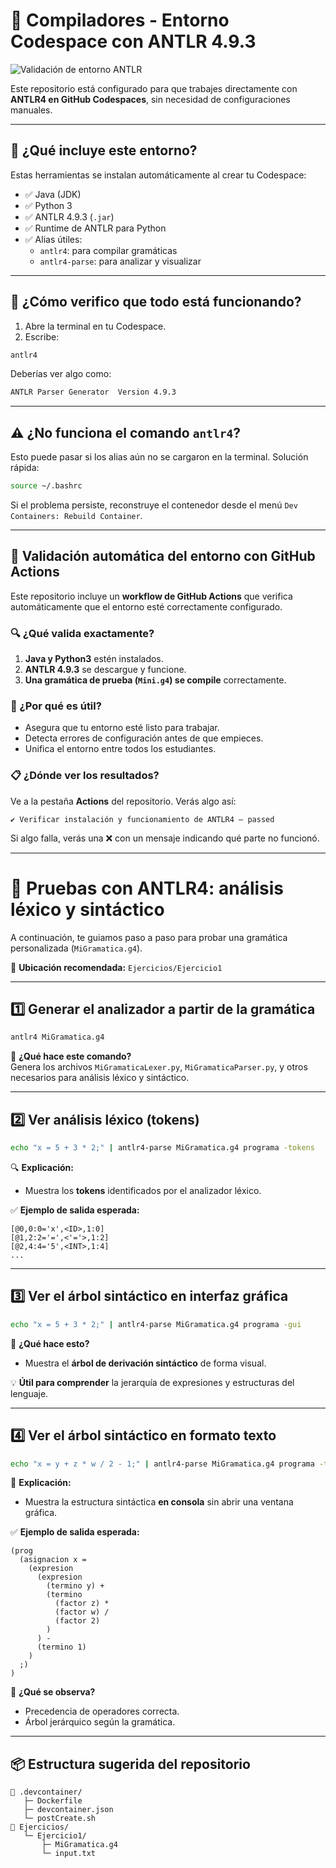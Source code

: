 # 🧠 Compiladores - Entorno Codespace con ANTLR 4.9.3

![Validación de entorno ANTLR](https://github.com/usuario/nombreRepositorio/actions/workflows/validate-setup.yml/badge.svg)

Este repositorio está configurado para que trabajes directamente con **ANTLR4 en GitHub Codespaces**, sin necesidad de configuraciones manuales.

---

## 🚀 ¿Qué incluye este entorno?

Estas herramientas se instalan automáticamente al crear tu Codespace:

- ✅ Java (JDK)
- ✅ Python 3
- ✅ ANTLR 4.9.3 (`.jar`)
- ✅ Runtime de ANTLR para Python
- ✅ Alias útiles:
  - `antlr4`: para compilar gramáticas
  - `antlr4-parse`: para analizar y visualizar

---

## 🔄 ¿Cómo verifico que todo está funcionando?

1. Abre la terminal en tu Codespace.
2. Escribe:

```bash
antlr4
```

Deberías ver algo como:

```bash
ANTLR Parser Generator  Version 4.9.3
```

---

## ⚠️ ¿No funciona el comando `antlr4`?

Esto puede pasar si los alias aún no se cargaron en la terminal. Solución rápida:

```bash
source ~/.bashrc
```

Si el problema persiste, reconstruye el contenedor desde el menú `Dev Containers: Rebuild Container`.

---

## 🤖 Validación automática del entorno con GitHub Actions

Este repositorio incluye un **workflow de GitHub Actions** que verifica automáticamente que el entorno esté correctamente configurado.

### 🔍 ¿Qué valida exactamente?

1. **Java y Python3** estén instalados.
2. **ANTLR 4.9.3** se descargue y funcione.
3. **Una gramática de prueba (`Mini.g4`) se compile** correctamente.

### 🧪 ¿Por qué es útil?

- Asegura que tu entorno esté listo para trabajar.
- Detecta errores de configuración antes de que empieces.
- Unifica el entorno entre todos los estudiantes.

### 📋 ¿Dónde ver los resultados?

Ve a la pestaña **Actions** del repositorio. Verás algo así:

```
✔️ Verificar instalación y funcionamiento de ANTLR4 – passed
```

Si algo falla, verás una ❌ con un mensaje indicando qué parte no funcionó.

---

# 🧪 Pruebas con ANTLR4: análisis léxico y sintáctico

A continuación, te guiamos paso a paso para probar una gramática personalizada (`MiGramatica.g4`).

📁 **Ubicación recomendada:** `Ejercicios/Ejercicio1`

---

## 1️⃣ Generar el analizador a partir de la gramática

```bash
antlr4 MiGramatica.g4
```

📘 **¿Qué hace este comando?**  
Genera los archivos `MiGramaticaLexer.py`, `MiGramaticaParser.py`, y otros necesarios para análisis léxico y sintáctico.

---

## 2️⃣ Ver análisis léxico (tokens)

```bash
echo "x = 5 + 3 * 2;" | antlr4-parse MiGramatica.g4 programa -tokens
```

🔍 **Explicación:**

- Muestra los **tokens** identificados por el analizador léxico.

✅ **Ejemplo de salida esperada:**

```
[@0,0:0='x',<ID>,1:0]
[@1,2:2='=',<'='>,1:2]
[@2,4:4='5',<INT>,1:4]
...
```

---

## 3️⃣ Ver el árbol sintáctico en interfaz gráfica

```bash
echo "x = 5 + 3 * 2;" | antlr4-parse MiGramatica.g4 programa -gui
```

🧠 **¿Qué hace esto?**

- Muestra el **árbol de derivación sintáctico** de forma visual.

💡 **Útil para comprender** la jerarquía de expresiones y estructuras del lenguaje.

---

## 4️⃣ Ver el árbol sintáctico en formato texto

```bash
echo "x = y + z * w / 2 - 1;" | antlr4-parse MiGramatica.g4 programa -tree
```

📘 **Explicación:**

- Muestra la estructura sintáctica **en consola** sin abrir una ventana gráfica.

✅ **Ejemplo de salida esperada:**

```
(prog
  (asignacion x =
    (expresion
      (expresion
        (termino y) +
        (termino 
          (factor z) * 
          (factor w) / 
          (factor 2)
        )
      ) -
      (termino 1)
    )
  ;)
)
```

🧠 **¿Qué se observa?**

- Precedencia de operadores correcta.
- Árbol jerárquico según la gramática.

---

## 📦 Estructura sugerida del repositorio

```
📁 .devcontainer/
   ├─ Dockerfile
   ├─ devcontainer.json
   └─ postCreate.sh
📁 Ejercicios/
   └─ Ejercicio1/
       ├─ MiGramatica.g4
       └─ input.txt
```
